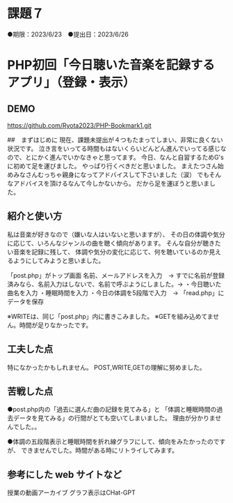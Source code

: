# 課題７
●期限：2023/6/23　●提出日：2023/6/26
# PHP初回「今日聴いた音楽を記録するアプリ」（登録・表示）

## DEMO
https://github.com/Ryota2023/PHP-Bookmark1.git

##　まずはじめに
現在、課題未提出が４つもたまってしまい、非常に良くない状況です。
泣き言をいってる時間もはないくらいどんどん進んでいってる感じなので、とにかく進んでいかなきゃと思ってます。
今日、なんと自習するためG'sに初めて足を運びました。
やっぱり行くべきだと思いました。
まえたつさん始めみなさんむっちゃ親身になってアドバイスして下さいました（涙）
でもそんなアドバイスを頂けるなんて今しかないから。
だから足を運ぼうと思いました。

## 紹介と使い方

私は音楽が好きなので（嫌いな人はいないと思いますが）、
その日の体調や気分に応じて、いろんなジャンルの曲を聴く傾向があります。
そんな自分が聴きたい音楽を記録に残して、
体調や気分の変化に応じて、何を聴いているのか見えるようにしてみようと思いました。

「post.php」がトップ画面
名前、メールアドレスを入力　→
すでに名前が登録済みなら、名前入力はしないで、名前で呼ぶようにしました。→
・今日聴いた曲名を入力
・睡眠時間を入力
・今日の体調を5段階で入力　→
「read.php」にデータを保存

※WRITEは、同じ「post.php」内に書きこみました。
※GETを組み込めてません。時間が足りなかったです。

## 工夫した点
特になかったかもしれません。
POST,WRITE,GETの理解に努めました。

## 苦戦した点
●post.php内の「過去に選んだ曲の記録を見てみる」と
「体調と睡眠時間の過去データを見てみる」の行間がとても空いてしまいました。
理由が分かりませんでした。。

●体調の五段階表示と睡眠時間を折れ線グラフにして、傾向をみたかったのですが、
できませんでした。時間がある時にリトライしてみます。

## 参考にした web サイトなど
授業の動画アーカイブ
グラフ表示はCHat-GPT


